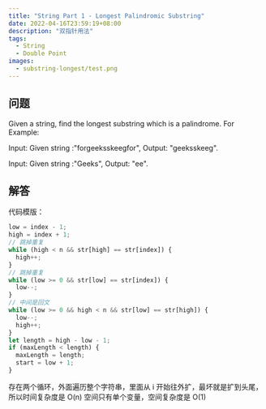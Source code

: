 ```yaml
---
title: "String Part 1 - Longest Palindromic Substring"
date: 2022-04-16T23:59:19+08:00
description: "双指针用法"
tags:
  - String
  - Double Point
images:
  - substring-longest/test.png
---
```


## 问题

Given a string, find the longest substring which is a palindrome.
For Example:

Input: Given string :"forgeeksskeegfor",
Output: "geeksskeeg".

Input: Given string :"Geeks",
Output: "ee".

## 解答

代码模版：

```ts
low = index - 1;
high = index + 1;
// 跳掉重复
while (high < n && str[high] == str[index]) {
  high++;
}
// 跳掉重复
while (low >= 0 && str[low] == str[index]) {
  low--;
}
// 中间是回文
while (low >= 0 && high < n && str[low] == str[high]) {
  low--;
  high++;
}
let length = high - low - 1;
if (maxLength < length) {
  maxLength = length;
  start = low + 1;
}
```

存在两个循环，外面遍历整个字符串，里面从 i 开始往外扩，最坏就是扩到头尾，所以时间复杂度是 O(n)
空间只有单个变量，空间复杂度是 O(1)
